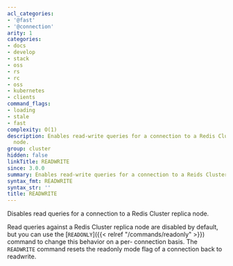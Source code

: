 ```yaml
---
acl_categories:
- '@fast'
- '@connection'
arity: 1
categories:
- docs
- develop
- stack
- oss
- rs
- rc
- oss
- kubernetes
- clients
command_flags:
- loading
- stale
- fast
complexity: O(1)
description: Enables read-write queries for a connection to a Redis Cluster replica
  node.
group: cluster
hidden: false
linkTitle: READWRITE
since: 3.0.0
summary: Enables read-write queries for a connection to a Reids Cluster replica node.
syntax_fmt: READWRITE
syntax_str: ''
title: READWRITE
---
```

Disables read queries for a connection to a Redis Cluster replica node.

Read queries against a Redis Cluster replica node are disabled by default,
but you can use the [`READONLY`]({{< relref "/commands/readonly" >}}) command to change this behavior on a per-
connection basis. The `READWRITE` command resets the readonly mode flag
of a connection back to readwrite.
